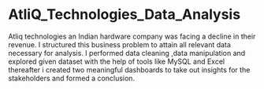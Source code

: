 # AtliQ_Technologies_Data_Analysis

Atliq technologies an Indian hardware company was facing a decline in their revenue. I structured this business problem to attain all relevant data necessary for analysis.
I performed data cleaning ,data manipulation and explored given dataset with the help of tools like MySQL and Excel 
thereafter i created two meaningful dashboards to take out insights for the stakeholders and formed a conclusion.

